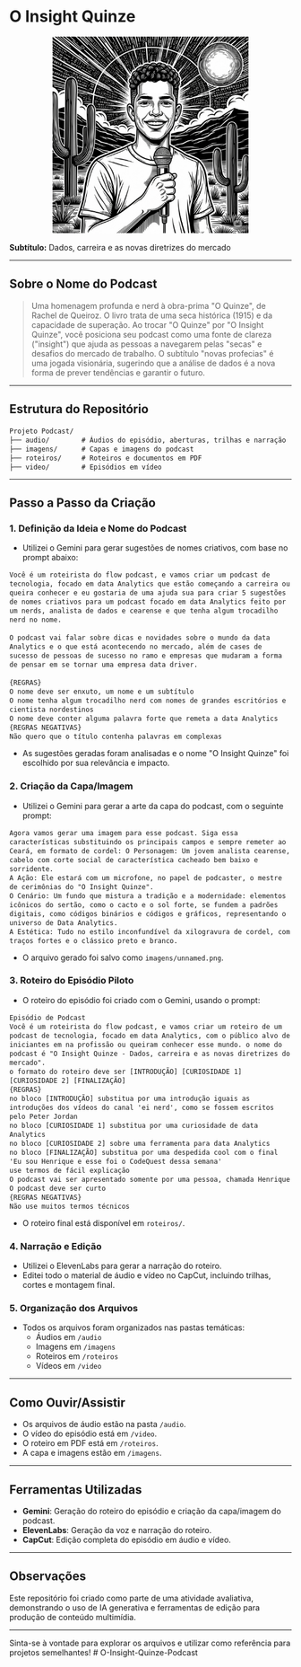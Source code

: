 # O Insight Quinze

<p align="center">
  <img src="imagens/unnamed.png" alt="Capa do Podcast O Insight Quinze" width="350"/>
</p>

**Subtítulo:** Dados, carreira e as novas diretrizes do mercado

---

## Sobre o Nome do Podcast

> Uma homenagem profunda e nerd à obra-prima "O Quinze", de Rachel de Queiroz. O livro trata de uma seca histórica (1915) e da capacidade de superação. Ao trocar "O Quinze" por "O Insight Quinze", você posiciona seu podcast como uma fonte de clareza ("insight") que ajuda as pessoas a navegarem pelas "secas" e desafios do mercado de trabalho. O subtítulo "novas profecias" é uma jogada visionária, sugerindo que a análise de dados é a nova forma de prever tendências e garantir o futuro.

---

## Estrutura do Repositório
```
Projeto Podcast/
├── audio/        # Áudios do episódio, aberturas, trilhas e narração
├── imagens/      # Capas e imagens do podcast
├── roteiros/     # Roteiros e documentos em PDF
├── video/        # Episódios em vídeo
```

---

## Passo a Passo da Criação

### 1. Definição da Ideia e Nome do Podcast
- Utilizei o Gemini para gerar sugestões de nomes criativos, com base no prompt abaixo:

```text
Você é um roteirista do flow podcast, e vamos criar um podcast de tecnologia, focado em data Analytics que estão começando a carreira ou queira conhecer e eu gostaria de uma ajuda sua para criar 5 sugestões de nomes criativos para um podcast focado em data Analytics feito por um nerds, analista de dados e cearense e que tenha algum trocadilho nerd no nome.

O podcast vai falar sobre dicas e novidades sobre o mundo da data Analytics e o que está acontecendo no mercado, além de cases de sucesso de pessoas de sucesso no ramo e empresas que mudaram a forma de pensar em se tornar uma empresa data driver.

{REGRAS}
O nome deve ser enxuto, um nome e um subtítulo
O nome tenha algum trocadilho nerd com nomes de grandes escritórios e cientista nordestinos
O nome deve conter alguma palavra forte que remeta a data Analytics
{REGRAS NEGATIVAS}
Não quero que o título contenha palavras em complexas
```
- As sugestões geradas foram analisadas e o nome "O Insight Quinze" foi escolhido por sua relevância e impacto.

### 2. Criação da Capa/Imagem
- Utilizei o Gemini para gerar a arte da capa do podcast, com o seguinte prompt:

```text
Agora vamos gerar uma imagem para esse podcast. Siga essa características substituindo os principais campos e sempre remeter ao Ceará, em formato de cordel: O Personagem: Um jovem analista cearense, cabelo com corte social de característica cacheado bem baixo e sorridente.
A Ação: Ele estará com um microfone, no papel de podcaster, o mestre de cerimônias do "O Insight Quinze".
O Cenário: Um fundo que mistura a tradição e a modernidade: elementos icônicos do sertão, como o cacto e o sol forte, se fundem a padrões digitais, como códigos binários e códigos e gráficos, representando o universo de Data Analytics.
A Estética: Tudo no estilo inconfundível da xilogravura de cordel, com traços fortes e o clássico preto e branco.
```
- O arquivo gerado foi salvo como `imagens/unnamed.png`.

### 3. Roteiro do Episódio Piloto
- O roteiro do episódio foi criado com o Gemini, usando o prompt:

```text
Episódio de Podcast
Você é um roteirista do flow podcast, e vamos criar um roteiro de um podcast de tecnologia, focado em data Analytics, com o público alvo de iniciantes em na profissão ou queiram conhecer esse mundo. o nome do podcast é "O Insight Quinze - Dados, carreira e as novas diretrizes do mercado". 
o formato do roteiro deve ser [INTRODUÇÃO] [CURIOSIDADE 1] [CURIOSIDADE 2] [FINALIZAÇÃO]
{REGRAS}
no bloco [INTRODUÇÃO] substitua por uma introdução iguais as introduções dos vídeos do canal 'ei nerd', como se fossem escritos pelo Peter Jordan
no bloco [CURIOSIDADE 1] substitua por uma curiosidade de data Analytics
no bloco [CURIOSIDADE 2] sobre uma ferramenta para data Analytics
no bloco [FINALIZAÇÃO] substitua por uma despedida cool com o final 'Eu sou Henrique e esse foi o CodeQuest dessa semana'
use termos de fácil explicação
O podcast vai ser apresentado somente por uma pessoa, chamada Henrique
O podcast deve ser curto
{REGRAS NEGATIVAS}
Não use muitos termos técnicos
```
- O roteiro final está disponível em `roteiros/`.

### 4. Narração e Edição
- Utilizei o ElevenLabs para gerar a narração do roteiro.
- Editei todo o material de áudio e vídeo no CapCut, incluindo trilhas, cortes e montagem final.

### 5. Organização dos Arquivos
- Todos os arquivos foram organizados nas pastas temáticas:
  - Áudios em `/audio`
  - Imagens em `/imagens`
  - Roteiros em `/roteiros`
  - Vídeos em `/video`

---

## Como Ouvir/Assistir
- Os arquivos de áudio estão na pasta `/audio`.
- O vídeo do episódio está em `/video`.
- O roteiro em PDF está em `/roteiros`.
- A capa e imagens estão em `/imagens`.

---

## Ferramentas Utilizadas
- **Gemini**: Geração do roteiro do episódio e criação da capa/imagem do podcast.
- **ElevenLabs**: Geração da voz e narração do roteiro.
- **CapCut**: Edição completa do episódio em áudio e vídeo.

---

## Observações
Este repositório foi criado como parte de uma atividade avaliativa, demonstrando o uso de IA generativa e ferramentas de edição para produção de conteúdo multimídia.

---

Sinta-se à vontade para explorar os arquivos e utilizar como referência para projetos semelhantes!
#   O - I n s i g h t - Q u i n z e - P o d c a s t 
 
 